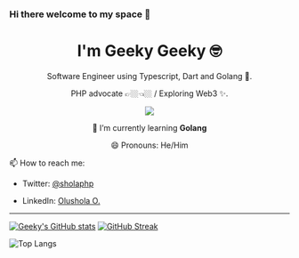 ### Hi there welcome to my space 👋
<h1 align='center'>I'm Geeky Geeky 🤓 </h1>

<p align='center'>Software Engineer using Typescript, Dart and Golang 💙.</p>
<p align='center'>PHP advocate 👉🏼👈🏼 / Exploring Web3 ✨. </p>

<p align='center'>
 <img src="https://gpvc.arturio.dev/geekygeeky" />
</p>
<p align='center'> 🌱 I’m currently learning <strong>Golang</strong> </p>
<p align='center'> 😄 Pronouns: He/Him  </p>

📫 How to reach me:

* Twitter: [@sholaphp](https://twitter.com/sholaphp)

* LinkedIn: [Olushola O.](https://linkedin.com/in/geeky-geeky)
<hr/>

[![Geeky's GitHub stats](https://github-readme-stats.vercel.app/api?username=Geekygeeky&show_icons=true&theme=merko&card_width=100)](https://github.com/Geekygeeky/github-readme-stats)
[![GitHub Streak](https://github-readme-streak-stats.herokuapp.com?user=Geekygeeky&theme=synthwave&hide_border=true&date_format=M%20j%5B%2C%20Y%5D)](https://git.io/streak-stats) 

![Top Langs](https://github-readme-stats.vercel.app/api/top-langs/?username=Geekygeeky&theme=tokyonight)


<!--
**GeekyGeeky/GeekyGeeky** is a ✨ _special_ ✨ repository because its `README.md` (this file) appears on your GitHub profile.

Here are some ideas to get you started:

- 🔭 I’m currently working on ...

- 👯 I’m looking to collaborate on ...
- 🤔 I’m looking for help with ...
- 💬 Ask me about ...
- 
- 
- ⚡ Fun fact: ...
-->
